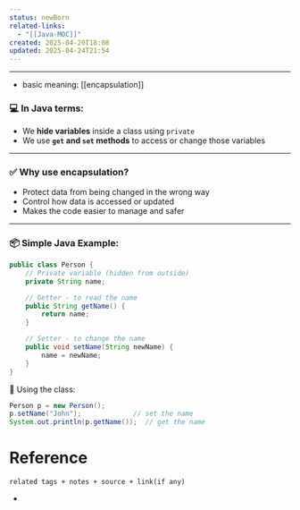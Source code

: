 ```yaml
---
status: newBorn
related-links:
  - "[[Java-MOC]]"
created: 2025-04-20T18:08
updated: 2025-04-24T21:54
---
```

---

- basic meaning: [[encapsulation]]

### 💻 In Java terms:

- We **hide variables** inside a class using `private`
- We use **`get` and `set` methods** to access or change those variables

---

### ✅ Why use encapsulation?

- Protect data from being changed in the wrong way
- Control how data is accessed or updated
- Makes the code easier to manage and safer

---

### 📦 Simple Java Example:

```java
public class Person {
    // Private variable (hidden from outside)
    private String name;

    // Getter - to read the name
    public String getName() {
        return name;
    }

    // Setter - to change the name
    public void setName(String newName) {
        name = newName;
    }
}
```

🧪 Using the class:
```java
Person p = new Person();
p.setName("John");             // set the name
System.out.println(p.getName());  // get the name
```




# Reference
`related tags + notes + source + link(if any)`
 

- 